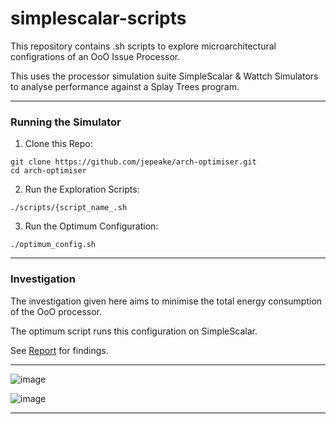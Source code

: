 # simplescalar-scripts

This repository contains .sh scripts to explore microarchitectural configrations of an OoO Issue Processor.

This uses the processor simulation suite SimpleScalar & Wattch Simulators to analyse performance against a Splay Trees program.

---

### Running the Simulator

1. Clone this Repo:

```
git clone https://github.com/jepeake/arch-optimiser.git
cd arch-optimiser
```

2. Run the Exploration Scripts:
```
./scripts/{script_name_.sh
```

3. Run the Optimum Configuration:
```
./optimum_config.sh
```
---

### Investigation

The investigation given here aims to minimise the total energy consumption of the OoO processor.

The optimum script runs this configuration on SimpleScalar.

See [Report](Arch-Exploration-Report.pdf) for findings.

---

![image](https://github.com/user-attachments/assets/8095a4d4-d25d-46cd-952c-435cb06f1d6c)

![image](https://github.com/user-attachments/assets/08f2e345-9930-4dda-99c5-aeab074c79a4)

---
